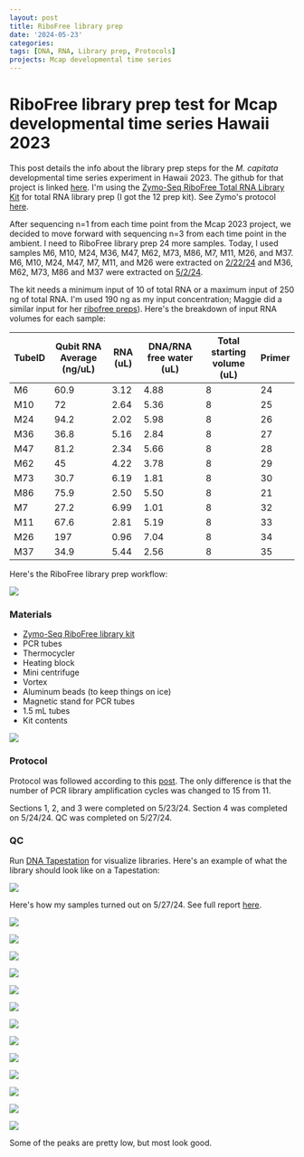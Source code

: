 ```yaml
---
layout: post
title: RiboFree library prep
date: '2024-05-23'
categories:
tags: [DNA, RNA, Library prep, Protocols]
projects: Mcap developmental time series 
---
```


# RiboFree library prep test for Mcap developmental time series Hawaii 2023

This post details the info about the library prep steps for the *M. capitata* developmental time series experiment in Hawaii 2023. The github for that project is linked [here](https://github.com/JillAshey/Hawaii_Developmental_TimeSeries). I'm using the [Zymo-Seq RiboFree Total RNA Library Kit](https://www.zymoresearch.com/products/zymo-seq-ribofree-total-rna-library-kit) for total RNA library prep (I got the 12 prep kit). See Zymo's protocol [here](https://files.zymoresearch.com/protocols/r3000_zymo-seq_ribofree_total_rna_library_kit.pdf). 

After sequencing n=1 from each time point from the Mcap 2023 project, we decided to move forward with sequencing n=3 from each time point in the ambient. I need to RiboFree library prep 24 more samples. Today, I used samples M6, M10, M24, M36, M47, M62, M73, M86, M7, M11, M26, and M37. M6, M10, M24, M47, M7, M11, and M26 were extracted on [2/22/24](https://github.com/JillAshey/JillAshey_Putnam_Lab_Notebook/blob/master/_posts/2024-02-22-MiniprepPlus-DNA%3ARNA-extractions-McapLarvae-DT.md) and M36, M62, M73, M86 and M37 were extracted on [5/2/24](https://github.com/JillAshey/JillAshey_Putnam_Lab_Notebook/blob/master/_posts/2024-05-02-MiniprepPlus-DNA%3ARNA-extractions-McapLarvae-DT.md). 

The kit needs a minimum input of 10 of total RNA or a maximum input of 250 ng of total RNA. I'm used 190 ng as my input concentration; Maggie did a similar input for her [ribofree preps](https://meschedl.github.io/MESPutnam_Open_Lab_Notebook/zribo-lib-RNA-second/)). Here's the breakdown of input RNA volumes for each sample: 

| TubeID | Qubit RNA Average (ng/uL) | RNA (uL) | DNA/RNA free water (uL) | Total starting volume (uL) | Primer |
| ------ | ------------------------- | -------- | ----------------------- | -------------------------- | ------ |
| M6     | 60.9                      | 3.12     | 4.88                    | 8                          | 24     |
| M10    | 72                        | 2.64     | 5.36                    | 8                          | 25     |
| M24    | 94.2                      | 2.02     | 5.98                    | 8                          | 26     |
| M36    | 36.8                      | 5.16     | 2.84                    | 8                          | 27     |
| M47    | 81.2                      | 2.34     | 5.66                    | 8                          | 28     |
| M62    | 45                        | 4.22     | 3.78                    | 8                          | 29     |
| M73    | 30.7                      | 6.19     | 1.81                    | 8                          | 30     |
| M86    | 75.9                      | 2.50     | 5.50                    | 8                          | 21     |
| M7     | 27.2                      | 6.99     | 1.01                    | 8                          | 32     |
| M11    | 67.6                      | 2.81     | 5.19                    | 8                          | 33     |
| M26    | 197                       | 0.96     | 7.04                    | 8                          | 34     |
| M37    | 34.9                      | 5.44     | 2.56                    | 8                          | 35     |

Here's the RiboFree library prep workflow: 

![](https://raw.githubusercontent.com/JillAshey/JillAshey_Putnam_Lab_Notebook/master/images/DT_mcap2023/ribofree_workflow.png)

### Materials 

- [Zymo-Seq RiboFree library kit](https://www.zymoresearch.com/products/zymo-seq-ribofree-total-rna-library-kit)
- PCR tubes 
- Thermocycler 
- Heating block 
- Mini centrifuge
- Vortex 
- Aluminum beads (to keep things on ice)
- Magnetic stand for PCR tubes 
- 1.5 mL tubes 
- Kit contents 

![](https://raw.githubusercontent.com/JillAshey/JillAshey_Putnam_Lab_Notebook/master/images/DT_mcap2023/ribofree_kit_contents.png)

### Protocol 

Protocol was followed according to this [post](https://github.com/JillAshey/JillAshey_Putnam_Lab_Notebook/blob/master/_posts/2024-01-12-Zymo-RiboFree-Library-Prep.md). The only difference is that the number of PCR library amplification cycles was changed to 15 from 11. 

Sections 1, 2, and 3 were completed on 5/23/24. Section 4 was completed on 5/24/24. QC was completed on 5/27/24. 

### QC 

Run [DNA Tapestation](https://github.com/meschedl/MESPutnam_Open_Lab_Notebook/blob/master/_posts/2019-07-30-DNA-Tapestation.md) for visualize libraries. Here's an example of what the library should look like on a Tapestation: 

![](https://raw.githubusercontent.com/JillAshey/JillAshey_Putnam_Lab_Notebook/master/images/DT_mcap2023/ribofree_library_visual_example.png)

Here's how my samples turned out on 5/27/24. See full report [here](https://github.com/JillAshey/JillAshey_Putnam_Lab_Notebook/blob/master/images/tapestation/DNA_Ribofree_2024-05-27.pdf). 

![](https://raw.githubusercontent.com/JillAshey/JillAshey_Putnam_Lab_Notebook/master/images/tapestation/DNA_TS_overview_20240527.png)

![](https://raw.githubusercontent.com/JillAshey/JillAshey_Putnam_Lab_Notebook/master/images/tapestation/DNA_TS_M6_20240527.png)

![](https://raw.githubusercontent.com/JillAshey/JillAshey_Putnam_Lab_Notebook/master/images/tapestation/DNA_TS_M10_20240527.png)

![](https://raw.githubusercontent.com/JillAshey/JillAshey_Putnam_Lab_Notebook/master/images/tapestation/DNA_TS_M24_20240527.png)

![](https://raw.githubusercontent.com/JillAshey/JillAshey_Putnam_Lab_Notebook/master/images/tapestation/DNA_TS_M36_20240527.png)

![](https://raw.githubusercontent.com/JillAshey/JillAshey_Putnam_Lab_Notebook/master/images/tapestation/DNA_TS_M47_20240527.png)

![](https://raw.githubusercontent.com/JillAshey/JillAshey_Putnam_Lab_Notebook/master/images/tapestation/DNA_TS_M62_20240527.png)

![](https://raw.githubusercontent.com/JillAshey/JillAshey_Putnam_Lab_Notebook/master/images/tapestation/DNA_TS_M73_20240527.png)

![](https://raw.githubusercontent.com/JillAshey/JillAshey_Putnam_Lab_Notebook/master/images/tapestation/DNA_TS_M86_20240527.png)

![](https://raw.githubusercontent.com/JillAshey/JillAshey_Putnam_Lab_Notebook/master/images/tapestation/DNA_TS_M7_20240527.png)

![](https://raw.githubusercontent.com/JillAshey/JillAshey_Putnam_Lab_Notebook/master/images/tapestation/DNA_TS_M11_20240527.png)

![](https://raw.githubusercontent.com/JillAshey/JillAshey_Putnam_Lab_Notebook/master/images/tapestation/DNA_TS_M26_20240527.png)

![](https://raw.githubusercontent.com/JillAshey/JillAshey_Putnam_Lab_Notebook/master/images/tapestation/DNA_TS_M37_20240527.png)

Some of the peaks are pretty low, but most look good. 